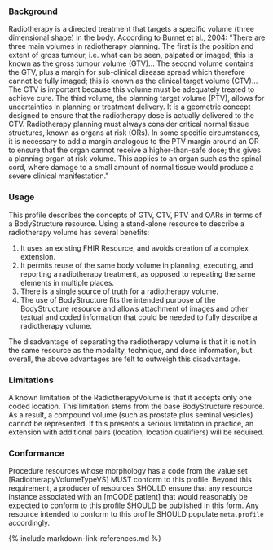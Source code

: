 ### Background

Radiotherapy is a directed treatment that targets a specific volume (three dimensional shape) in the body. According to [Burnet et al., 2004](https://dx.doi.org/10.1102%2F1470-7330.2004.0054): "There are three main volumes in radiotherapy planning. The first is the position and extent of gross tumour, i.e. what can be seen, palpated or imaged; this is known as the gross tumour volume (GTV)... The second volume contains the GTV, plus a margin for sub-clinical disease spread which therefore cannot be fully imaged; this is known as the clinical target volume (CTV)... The CTV is important because this volume must be adequately treated to achieve cure. The third volume, the planning target volume (PTV), allows for uncertainties in planning or treatment delivery. It is a geometric concept designed to ensure that the radiotherapy dose is actually delivered to the CTV. Radiotherapy planning must always consider critical normal tissue structures, known as organs at risk (ORs). In some specific circumstances, it is necessary to add a margin analogous to the PTV margin around an OR to ensure that the organ cannot receive a higher-than-safe dose; this gives a planning organ at risk volume. This applies to an organ such as the spinal cord, where damage to a small amount of normal tissue would produce a severe clinical manifestation."

### Usage

This profile describes the concepts of GTV, CTV, PTV and OARs in terms of a BodyStructure resource. Using a stand-alone resource to describe a radiotherapy volume has several benefits:

1. It uses an existing FHIR Resource, and avoids creation of a complex extension.
2. It permits reuse of the same body volume in planning, executing, and reporting a radiotherapy treatment, as opposed to repeating the same elements in multiple places.
3. There is a single source of truth for a radiotherapy volume.
4. The use of BodyStructure fits the intended purpose of the BodyStructure resource and allows attachment of images and other textual and coded information that could be needed to fully describe a radiotherapy volume.

The disadvantage of separating the radiotherapy volume is that it is not in the same resource as the modality, technique, and dose information, but overall, the above advantages are felt to outweigh this disadvantage.

### Limitations

A known limitation of the RadiotherapyVolume is that it accepts only one coded location. This limitation stems from the base BodyStructure resource. As a result, a compound volume (such as prostate plus seminal vesicles) cannot be represented. If this presents a serious limitation in practice, an extension with additional pairs (location, location qualifiers) will be required.

### Conformance

Procedure resources whose morphology has a code from the value set [RadiotherapyVolumeTypeVS] MUST conform to this profile. Beyond this requirement, a producer of resources SHOULD ensure that any resource instance associated with an [mCODE patient] that would reasonably be expected to conform to this profile SHOULD be published in this form. Any resource intended to conform to this profile SHOULD populate `meta.profile` accordingly.

{% include markdown-link-references.md %}
